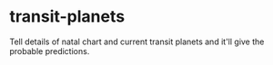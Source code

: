 # transit-planets
Tell details of natal chart and current transit planets and it'll give the probable predictions.
